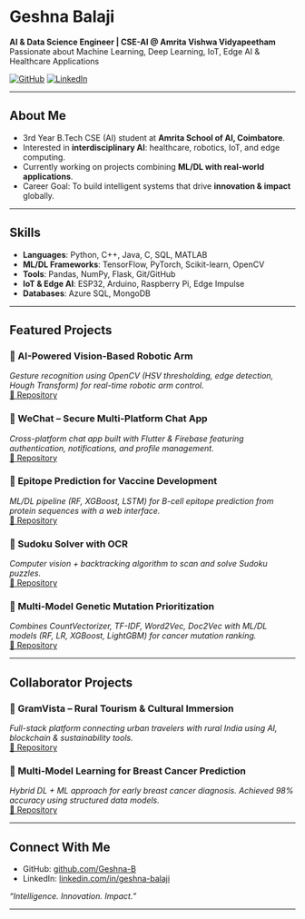 # Geshna Balaji  

**AI & Data Science Engineer | CSE-AI @ Amrita Vishwa Vidyapeetham**  
Passionate about Machine Learning, Deep Learning, IoT, Edge AI & Healthcare Applications  

[![GitHub](https://img.shields.io/badge/GitHub-Geshna--B-black?logo=github)](https://github.com/Geshna-B) 
[![LinkedIn](https://img.shields.io/badge/LinkedIn-Geshna%20Balaji-blue?logo=linkedin)](https://www.linkedin.com/in/geshna-balaji/)  

---

## About Me  
- 3rd Year B.Tech CSE (AI) student at **Amrita School of AI, Coimbatore**.  
- Interested in **interdisciplinary AI**: healthcare, robotics, IoT, and edge computing.  
- Currently working on projects combining **ML/DL with real-world applications**.  
- Career Goal: To build intelligent systems that drive **innovation & impact** globally.  

---

## Skills  
- **Languages**: Python, C++, Java, C, SQL, MATLAB  
- **ML/DL Frameworks**: TensorFlow, PyTorch, Scikit-learn, OpenCV  
- **Tools**: Pandas, NumPy, Flask, Git/GitHub  
- **IoT & Edge AI**: ESP32, Arduino, Raspberry Pi, Edge Impulse  
- **Databases**: Azure SQL, MongoDB  

---

## Featured Projects  

### 🔹 AI-Powered Vision-Based Robotic Arm  
*Gesture recognition using OpenCV (HSV thresholding, edge detection, Hough Transform) for real-time robotic arm control.*  
[🔗 Repository](https://github.com/Geshna-B/AI-Powered-Vision-Based-Robotic-Arm)  

### 🔹 WeChat – Secure Multi-Platform Chat App  
*Cross-platform chat app built with Flutter & Firebase featuring authentication, notifications, and profile management.*  
[🔗 Repository](https://github.com/Geshna-B/WeChat_A-Secure-Real-Time-and-Multi-Platform-Chat-App)  

### 🔹 Epitope Prediction for Vaccine Development  
*ML/DL pipeline (RF, XGBoost, LSTM) for B-cell epitope prediction from protein sequences with a web interface.*  
[🔗 Repository](https://github.com/Geshna-B/Epitope-Prediction-for-Vaccine-Development)  

### 🔹 Sudoku Solver with OCR  
*Computer vision + backtracking algorithm to scan and solve Sudoku puzzles.*  
[🔗 Repository](https://github.com/Geshna-B/Sudoku-Solver)  

### 🔹 Multi-Model Genetic Mutation Prioritization  
*Combines CountVectorizer, TF-IDF, Word2Vec, Doc2Vec with ML/DL models (RF, LR, XGBoost, LightGBM) for cancer mutation ranking.*  
[🔗 Repository](https://github.com/Geshna-B/Multi-Model-Approach-for-Genetic-Mutation-Prioritization-in-Cancer-Detection)  

---

## Collaborator Projects  

### 🔹 GramVista – Rural Tourism & Cultural Immersion  
*Full-stack platform connecting urban travelers with rural India using AI, blockchain & sustainability tools.*  
[🔗 Repository](https://github.com/neharmenon05/GramVista)  

### 🔹 Multi-Model Learning for Breast Cancer Prediction  
*Hybrid DL + ML approach for early breast cancer diagnosis. Achieved 98% accuracy using structured data models.*  
[🔗 Repository](https://github.com/Dedeepyakatikala/Multi-Model-Learning-for-Breast-Cancer-Prediction)  

---

## Connect With Me  
- GitHub: [github.com/Geshna-B](https://github.com/Geshna-B)  
- LinkedIn: [linkedin.com/in/geshna-balaji](https://www.linkedin.com/in/geshna-balaji/)  

*“Intelligence. Innovation. Impact.”*  

---
